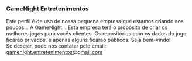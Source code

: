 ### GameNight Entretenimentos

<!--
**GameNightEntretenimentos/GameNightEntretenimentos** is a ✨ _special_ ✨ repository because its `README.md` (this file) appears on your GitHub profile.
-->

 Este perfil é de uso de nossa pequena empresa que estamos criando aos poucos... A GameNight... Esta empresa terá o propósito de criar os melhores jogos para vocês clientes. Os repositórios com os dados do jogo ficarão privados, e apenas alguns ficarão públicos. Seja bem-vindo!
<br>
Se desejar, pode nos contatar pelo email: gamenight.entretenimentos@gmail.com
